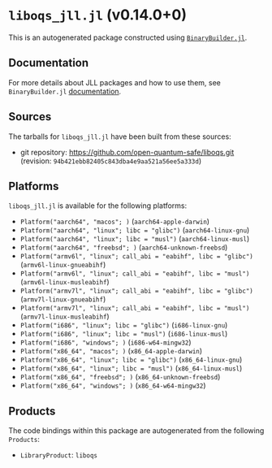 # `liboqs_jll.jl` (v0.14.0+0)

This is an autogenerated package constructed using [`BinaryBuilder.jl`](https://github.com/JuliaPackaging/BinaryBuilder.jl).

## Documentation

For more details about JLL packages and how to use them, see `BinaryBuilder.jl` [documentation](https://docs.binarybuilder.org/stable/jll/).

## Sources

The tarballs for `liboqs_jll.jl` have been built from these sources:

* git repository: https://github.com/open-quantum-safe/liboqs.git (revision: `94b421ebb82405c843dba4e9aa521a56ee5a333d`)

## Platforms

`liboqs_jll.jl` is available for the following platforms:

* `Platform("aarch64", "macos"; )` (`aarch64-apple-darwin`)
* `Platform("aarch64", "linux"; libc = "glibc")` (`aarch64-linux-gnu`)
* `Platform("aarch64", "linux"; libc = "musl")` (`aarch64-linux-musl`)
* `Platform("aarch64", "freebsd"; )` (`aarch64-unknown-freebsd`)
* `Platform("armv6l", "linux"; call_abi = "eabihf", libc = "glibc")` (`armv6l-linux-gnueabihf`)
* `Platform("armv6l", "linux"; call_abi = "eabihf", libc = "musl")` (`armv6l-linux-musleabihf`)
* `Platform("armv7l", "linux"; call_abi = "eabihf", libc = "glibc")` (`armv7l-linux-gnueabihf`)
* `Platform("armv7l", "linux"; call_abi = "eabihf", libc = "musl")` (`armv7l-linux-musleabihf`)
* `Platform("i686", "linux"; libc = "glibc")` (`i686-linux-gnu`)
* `Platform("i686", "linux"; libc = "musl")` (`i686-linux-musl`)
* `Platform("i686", "windows"; )` (`i686-w64-mingw32`)
* `Platform("x86_64", "macos"; )` (`x86_64-apple-darwin`)
* `Platform("x86_64", "linux"; libc = "glibc")` (`x86_64-linux-gnu`)
* `Platform("x86_64", "linux"; libc = "musl")` (`x86_64-linux-musl`)
* `Platform("x86_64", "freebsd"; )` (`x86_64-unknown-freebsd`)
* `Platform("x86_64", "windows"; )` (`x86_64-w64-mingw32`)

## Products

The code bindings within this package are autogenerated from the following `Products`:

* `LibraryProduct`: `liboqs`
